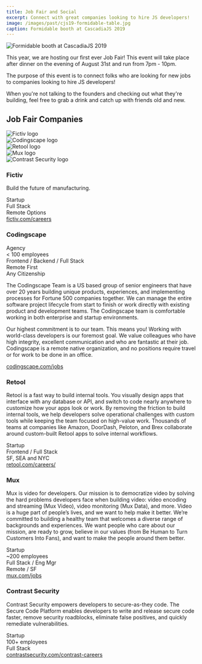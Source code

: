 ```yaml
---
title: Job Fair and Social
excerpt: Connect with great companies looking to hire JS developers!
image: /images/past/cjs19-formidable-table.jpg
caption: Formidable booth at CascadiaJS 2019
---
```

![Formidable booth at CascadiaJS 2019](/images/past/cjs19-formidable-table.jpg)

This year, we are hosting our first ever Job Fair! This event will take place after dinner on the evening of August 31st and run from 7pm - 10pm. 

The purpose of this event is to connect folks who are looking for new jobs to companies looking to hire JS developers! 

When you're not talking to the founders and checking out what they're building, feel free to grab a drink and catch up with friends old and new. 

## Job Fair Companies

<div class="sponsors-grid">
    <div class="sponsored tier">
        <div><img src="/images/sponsors/fictiv.png" alt="Fictiv logo"/></div>
        <div><img src="/images/sponsors/codingscape.svg" alt="Codingscape logo"/></div>
        <div><img src="/images/sponsors/retool.png" alt="Retool logo"/></div>
        <div><img src="/images/sponsors/mux.png" alt="Mux logo"/></div>
        <div><img src="/images/sponsors/contrast-security.png" alt="Contrast Security logo"/></div>
    </div>
</div>

### Fictiv

Build the future of manufacturing.

 <div class="topics">
    <div class=js-topic>Startup</div>
    <div class=js-topic>Full Stack</div>
    <div class=js-topic>Remote Options</div>
</div>

<div class="cta secondary"><a target="_blank" href="https://www.fictiv.com/careers">fictiv.com/careers</a></div>

### Codingscape

 <div class="topics">
    <div class=js-topic>Agency</div>
    <div class=js-topic>< 100 employees</div>
    <div class=js-topic>Frontend / Backend / Full Stack</div>
    <div class=js-topic>Remote First</div>
    <div class=js-topic>Any Citizenship</div>
</div>

The Codingscape Team is a US based group of senior engineers that have over 20 years building unique products, experiences, and implementing processes for Fortune 500 companies together. We can manage the entire software project lifecycle from start to finish or work directly with existing product and development teams. The Codingscape team is comfortable working in both enterprise and startup environments.

Our highest commitment is to our team. This means you! Working with world-class developers is our foremost goal. We value colleagues who have high integrity, excellent communication and who are fantastic at their job.  Codingscape is a remote native organization, and no positions require travel or for work to be done in an office.  

<div class="cta secondary"><a target="_blank" href="https://codingscape.com/jobs">codingscape.com/jobs</a></div>

### Retool

Retool is a fast way to build internal tools. You visually design apps that interface with any database or API, and switch to code nearly anywhere to customize how your apps look or work. By removing the friction to build internal tools, we help developers solve operational challenges with custom tools while keeping the team focused on high-value work. Thousands of teams at companies like Amazon, DoorDash, Peloton, and Brex collaborate around custom-built Retool apps to solve internal workflows.

 <div class="topics">
    <div class=js-topic>Startup</div>
    <div class=js-topic>Frontend / Full Stack</div>
    <div class=js-topic> SF, SEA and NYC</div>
</div>

<div class="cta secondary"><a target="_blank" href="https://retool.com/careers/">retool.com/careers/</a></div>

### Mux

Mux is video for developers. Our mission is to democratize video by solving the hard problems developers face when building video: video encoding and streaming (Mux Video), video monitoring (Mux Data), and more. Video is a huge part of people’s lives, and we want to help make it better. We’re committed to building a healthy team that welcomes a diverse range of backgrounds and experiences. We want people who care about our mission, are ready to grow, believe in our values (from Be Human to Turn Customers Into Fans), and want to make the people around them better.

 <div class="topics">
    <div class=js-topic>Startup</div>
    <div class=js-topic>~200 employees</div>
    <div class=js-topic>Full Stack / Eng Mgr</div>
    <div class=js-topic>Remote / SF</div>
</div>

<div class="cta secondary"><a target="_blank" href="https://www.mux.com/jobs">mux.com/jobs</a></div>

### Contrast Security

Contrast Security empowers developers to secure-as-they code. The Secure Code Platform enables developers to write and release secure code faster, remove security roadblocks, eliminate false positives, and quickly remediate vulnerabilities.

 <div class="topics">
    <div class=js-topic>Startup</div>
    <div class=js-topic>100+ employees</div>
    <div class=js-topic>Full Stack</div>
</div>

<div class="cta secondary"><a target="_blank" href="https://www.contrastsecurity.com/contrast-careers">contrastsecurity.com/contrast-careers</a></div>